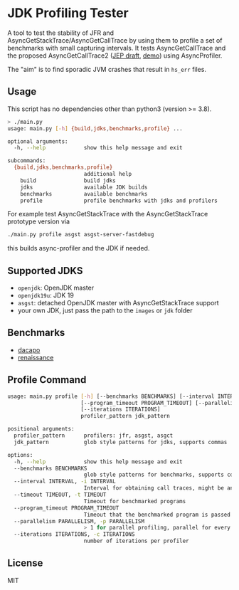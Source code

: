 JDK Profiling Tester
=========================

A tool to test the stability of JFR and AsyncGetStackTrace/AsyncGetCallTrace by using them
to profile a set of benchmarks with small capturing intervals.
It tests AsyncGetCallTrace and the proposed AsyncGetCallTrace2 
([JEP draft](https://openjdk.org/jeps/8284289),
[demo](https://github.com/parttimenerd/asgst-demo/)) using AsyncProfiler.

The "aim" is to find sporadic JVM crashes that result in `hs_err` files.

Usage
-----

This script has no dependencies other than python3 (version >= 3.8).

```sh
> ./main.py
usage: main.py [-h] {build,jdks,benchmarks,profile} ...

optional arguments:
  -h, --help            show this help message and exit

subcommands:
  {build,jdks,benchmarks,profile}
                        additional help
    build               build jdks
    jdks                available JDK builds
    benchmarks          available benchmarks
    profile             profile benchmarks with jdks and profilers
```

For example test AsyncGetStackTrace with the AsyncGetStackTrace prototype version via

```sh
./main.py profile asgst asgst-server-fastdebug
```

this builds async-profiler and the JDK if needed.

Supported JDKS
--------------

- `openjdk`: OpenJDK master
- `openjdk19u`: JDK 19
- `asgst`: detached OpenJDK master with AsyncGetStackTrace support
- your own JDK, just pass the path to the `images` or `jdk` folder

Benchmarks
----------

- [dacapo](https://github.com/dacapobench/dacapobench)
- [renaissance](https://renaissance.dev/)

Profile Command
---------------

```sh
usage: main.py profile [-h] [--benchmarks BENCHMARKS] [--interval INTERVAL] [--timeout TIMEOUT]
                       [--program_timeout PROGRAM_TIMEOUT] [--parallelism PARALLELISM]
                       [--iterations ITERATIONS]
                       profiler_pattern jdk_pattern

positional arguments:
  profiler_pattern      profilers: jfr, asgst, asgct
  jdk_pattern           glob style patterns for jdks, supports commas

options:
  -h, --help            show this help message and exit
  --benchmarks BENCHMARKS
                        glob style patterns for benchmarks, supports commas
  --interval INTERVAL, -i INTERVAL
                        Interval for obtaining call traces, might be an interval, e.g. '0.1ms,0.2ms'
  --timeout TIMEOUT, -t TIMEOUT
                        Timeout for benchmarked programs
  --program_timeout PROGRAM_TIMEOUT
                        Timeout that the benchmarked program is passed if supported
  --parallelism PARALLELISM, -p PARALLELISM
                        > 1 for parallel profiling, parallel for every profiler
  --iterations ITERATIONS, -c ITERATIONS
                        number of iterations per profiler
```

License
-------
MIT